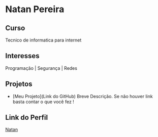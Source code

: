# Natan Pereira


## Curso

Tecnico de informatica para internet

## Interesses

Programação | Segurança | Redes

## Projetos

- [Meu Projeto](Link do GitHub) Breve Descrição. Se não houver link basta contar o que você fez !

## Link do Perfil

[Natan](https://github.com/natan1504)   
